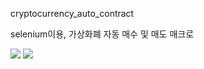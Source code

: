 cryptocurrency_auto_contract

selenium이용, 가상화폐 자동 매수 및 매도 매크로

<img src = "https://postfiles.pstatic.net/MjAyMDAzMjVfMjAy/MDAxNTg1MTM0NTM3MzU2.ouKBqqRGUh9wR-3CLgH1cUFRH-nMYiHAPOHG5s9jjpkg.hj070Y_u5KuBi_Tpei-Y3RWW9izYi5ZGJGSqZPl-Maog.PNG.woqls22/image.png?type=w773"/>

<img src = "https://blog.naver.com/PostView.nhn?blogId=woqls22&Redirect=View&logNo=221872831566&categoryNo=11&isAfterWrite=true&isMrblogPost=false&isHappyBeanLeverage=true&contentLength=9398#"/>
